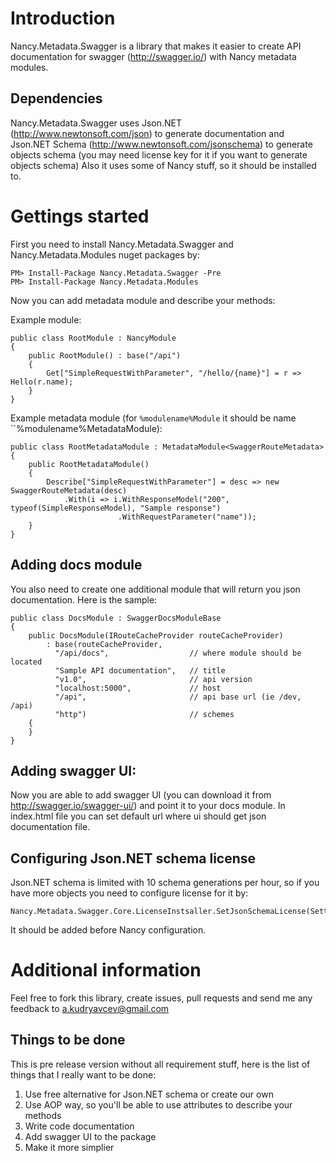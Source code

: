 # Introduction

Nancy.Metadata.Swagger is a library that makes it easier to create API documentation for swagger (http://swagger.io/) with Nancy metadata modules.

## Dependencies

Nancy.Metadata.Swagger uses Json.NET (http://www.newtonsoft.com/json) to generate documentation and Json.NET Schema (http://www.newtonsoft.com/jsonschema) to generate objects schema (you may need license key for it if you want to generate objects schema)
Also it uses some of Nancy stuff, so it should be installed to.

# Gettings started

First you need to install Nancy.Metadata.Swagger and Nancy.Metadata.Modules nuget packages by:

	PM> Install-Package Nancy.Metadata.Swagger -Pre
	PM> Install-Package Nancy.Metadata.Modules

Now you can add metadata module and describe your methods:

Example module:

	public class RootModule : NancyModule
    {
        public RootModule() : base("/api")
        {
            Get["SimpleRequestWithParameter", "/hello/{name}"] = r => Hello(r.name);
        }
    }

Example metadata module (for ``%modulename%Module`` it should be name ``%modulename%MetadataModule):

	public class RootMetadataModule : MetadataModule<SwaggerRouteMetadata>
    {
        public RootMetadataModule()
        {
            Describe["SimpleRequestWithParameter"] = desc => new SwaggerRouteMetadata(desc)
                .With(i => i.WithResponseModel("200", typeof(SimpleResponseModel), "Sample response")
                            .WithRequestParameter("name"));
        }
    }

## Adding docs module

You also need to create one additional module that will return you json documentation. Here is the sample:

	public class DocsModule : SwaggerDocsModuleBase
    {
        public DocsModule(IRouteCacheProvider routeCacheProvider) 
        	: base(routeCacheProvider, 
        	  "/api/docs", 					// where module should be located
        	  "Sample API documentation",   // title
        	  "v1.0", 						// api version
        	  "localhost:5000",             // host
        	  "/api", 						// api base url (ie /dev, /api)
        	  "http")						// schemes
        {
        }
    }

## Adding swagger UI:

Now you are able to add swagger UI (you can download it from http://swagger.io/swagger-ui/) and point it to your docs module.
In index.html file you can set default url where ui should get json documentation file.

## Configuring Json.NET schema license

Json.NET schema is limited with 10 schema generations per hour, so if you have more objects you need to configure license for it by:

	Nancy.Metadata.Swagger.Core.LicenseInstsaller.SetJsonSchemaLicense(Settings.Default.JsonSchemaLicenseKey);

It should be added before Nancy configuration.

# Additional information

Feel free to fork this library, create issues, pull requests and send me any feedback to a.kudryavcev@gmail.com

## Things to be done

This is pre release version without all requirement stuff, here is the list of things that I really want to be done:

1. Use free alternative for Json.NET schema or create our own
1. Use AOP way, so you'll be able to use attributes to describe your methods
1. Write code documentation
1. Add swagger UI to the package
1. Make it more simplier

